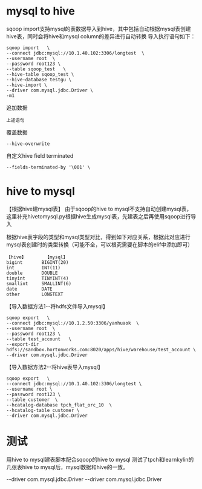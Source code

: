 # mysql to hive
sqoop import支持mysql的表数据导入到hive，其中包括自动根据mysql表创建hive表，同时会将hive和mysql column的差异进行自动转换
导入执行语句如下：
```shell
sqoop import   \
--connect jdbc:mysql://10.1.40.102:3306/longtest  \
--username root  \
--password root123 \
--table sqoop_test   \
--hive-table sqoop_test \
--hive-database testgu \
--hive-import \
--driver com.mysql.jdbc.Driver \
-m1
```
追加数据
```shell
上述语句
```

覆盖数据
```shell
--hive-overwrite 
```

自定义hive field terminated
```shell
--fields-terminated-by '\001' \
```

# hive to mysql

【根据hive建mysql表】
由于sqoop的hive to mysql不支持自动创建mysql表，这里补充hivetomysql.py根据hive生成mysql表，先建表之后再使用sqoop进行导入

根据hive表字段的类型和mysql类型对比，得到如下对应关系，根据此对应进行mysql表创建时的类型转换（可能不全，可以根究需要在脚本的elif中添加即可）

```shell
【hive】       【mysql】
bigint       BIGINT(20)
int          INT(11) 
double       DOUBLE
tinyint      TINYINT(4)
smallint     SMALLINT(6)
date         DATE
other        LONGTEXT
```



【导入数据方法1--将hdfs文件导入mysql】
```shell
sqoop export   \
--connect jdbc:mysql://10.1.2.50:3306/yanhuaok  \
--username root  \
--password root123 \
--table test_account   \
--export-dir hdfs://sandbox.hortonworks.com:8020/apps/hive/warehouse/test_account \
--driver com.mysql.jdbc.Driver 
```
【导入数据方法2--将hive表导入mysql】
```shell
sqoop export   \
--connect jdbc:mysql://10.1.40.102:3306/longtest \
--username root \
--password root123 \
--table customer  \
--hcatalog-database tpch_flat_orc_10  \
--hcatalog-table customer \
--driver com.mysql.jdbc.Driver 
```

# 测试
用hive to mysql建表脚本配合sqoop的hive to mysql
测试了tpch和learnkylin的几张表hive to mysql后，mysql数据和hive的一致。


--driver com.mysql.jdbc.Driver 
--driver com.mysql.jdbc.Driver 
